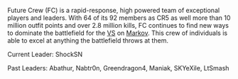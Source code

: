 Future Crew (FC) is a rapid-response, high powered team of exceptional
players and leaders. With 64 of its 92 members as CR5 as well more than
10 million outfit points and over 2.8 million kills, FC continues to
find new ways to dominate the battlefield for the
[VS](/Vanu_Sovereignty "wikilink") on [Markov](/Markov "wikilink"). This
crew of individuals is able to excel at anything the battlefield throws
at them.

Current Leader: ShockSN

Past Leaders: Abathur, Nabtr0n, Greendragon4, Maniak, SKYeXile, LtSmash
